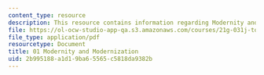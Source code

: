 ```yaml
---
content_type: resource
description: This resource contains information regarding Modernity and Modernization.
file: https://ol-ocw-studio-app-qa.s3.amazonaws.com/courses/21g-031j-topics-in-the-avant-garde-in-literature-and-cinema-spring-2003/2b995188a1d19ba65565c5818da9382b_MIT21G_031JS03_1modernity.pdf
file_type: application/pdf
resourcetype: Document
title: 01 Modernity and Modernization
uid: 2b995188-a1d1-9ba6-5565-c5818da9382b
---
```

